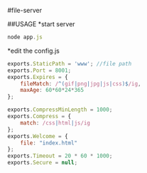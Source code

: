 #file-server

##USAGE
*start server
```javascript
node app.js
```
*edit the config.js
```javascript
exports.StaticPath = 'www'; //file path
exports.Port = 8001;
exports.Expires = {
    fileMatch: /^(gif|png|jpg|js|css)$/ig,
    maxAge: 60*60*24*365
};

exports.CompressMinLength = 1000; 
exports.Compress = {
    match: /css|html|js/ig
};
exports.Welcome = {
    file: "index.html"
};
exports.Timeout = 20 * 60 * 1000;
exports.Secure = null;
```
